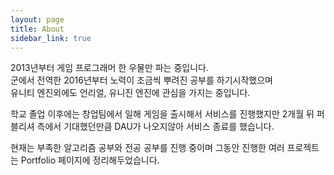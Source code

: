 ```yaml
---
layout: page
title: About
sidebar_link: true
---
```


2013년부터 게임 프로그래머 한 우물만 파는 중입니다.  
군에서 전역한 2016년부터 노력이 조금씩 뿌려진 공부를 하기시작했으며  
유니티 엔진외에도 언리얼, 유니진 엔진에 관심을 가지는 중입니다.  
  
학교 졸업 이후에는 창업팀에서 일해 게임을 출시해서 서비스를 진행했지만 2개월 뒤 퍼블리셔 측에서 기대했던만큼 DAU가 나오지않아 서비스 종료를 했습니다.  
  
현재는 부족한 알고리즘 공부와 전공 공부를 진행 중이며 그동안 진행한 여러 프로젝트는 Portfolio 페이지에 정리해두었습니다.  
